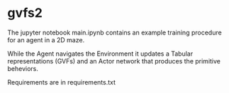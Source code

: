 # gvfs2

The jupyter notebook main.ipynb contains an example training procedure for an agent in a 2D maze.

While the Agent navigates the Environment it updates a Tabular representations (GVFs) and an Actor network that produces the primitive beheviors.

Requirements are in requirements.txt